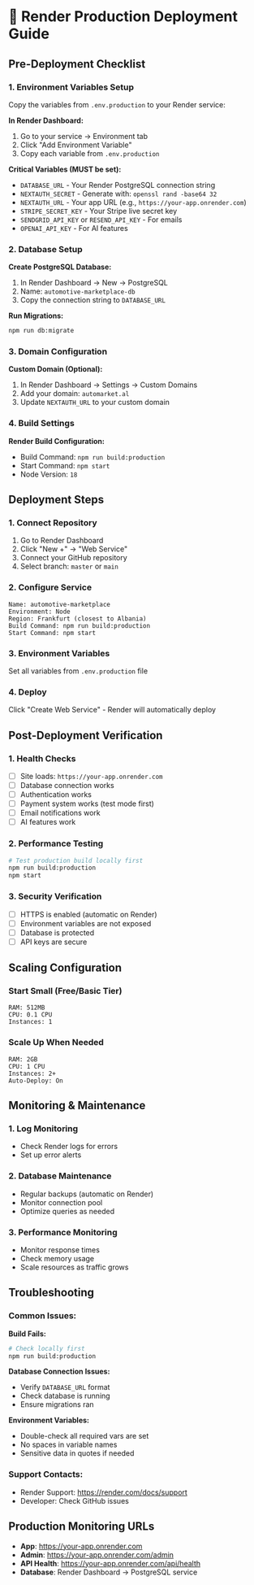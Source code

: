 # 🚀 Render Production Deployment Guide

## Pre-Deployment Checklist

### 1. Environment Variables Setup
Copy the variables from `.env.production` to your Render service:

**In Render Dashboard:**
1. Go to your service → Environment tab
2. Click "Add Environment Variable"
3. Copy each variable from `.env.production`

**Critical Variables (MUST be set):**
- `DATABASE_URL` - Your Render PostgreSQL connection string
- `NEXTAUTH_SECRET` - Generate with: `openssl rand -base64 32`
- `NEXTAUTH_URL` - Your app URL (e.g., `https://your-app.onrender.com`)
- `STRIPE_SECRET_KEY` - Your Stripe live secret key
- `SENDGRID_API_KEY` or `RESEND_API_KEY` - For emails
- `OPENAI_API_KEY` - For AI features

### 2. Database Setup

**Create PostgreSQL Database:**
1. In Render Dashboard → New → PostgreSQL
2. Name: `automotive-marketplace-db`
3. Copy the connection string to `DATABASE_URL`

**Run Migrations:**
```bash
npm run db:migrate
```

### 3. Domain Configuration

**Custom Domain (Optional):**
1. In Render Dashboard → Settings → Custom Domains
2. Add your domain: `automarket.al`
3. Update `NEXTAUTH_URL` to your custom domain

### 4. Build Settings

**Render Build Configuration:**
- Build Command: `npm run build:production`
- Start Command: `npm start`
- Node Version: `18`

## Deployment Steps

### 1. Connect Repository
1. Go to Render Dashboard
2. Click "New +" → "Web Service"
3. Connect your GitHub repository
4. Select branch: `master` or `main`

### 2. Configure Service
```
Name: automotive-marketplace
Environment: Node
Region: Frankfurt (closest to Albania)
Build Command: npm run build:production
Start Command: npm start
```

### 3. Environment Variables
Set all variables from `.env.production` file

### 4. Deploy
Click "Create Web Service" - Render will automatically deploy

## Post-Deployment Verification

### 1. Health Checks
- [ ] Site loads: `https://your-app.onrender.com`
- [ ] Database connection works
- [ ] Authentication works
- [ ] Payment system works (test mode first)
- [ ] Email notifications work
- [ ] AI features work

### 2. Performance Testing
```bash
# Test production build locally first
npm run build:production
npm start
```

### 3. Security Verification
- [ ] HTTPS is enabled (automatic on Render)
- [ ] Environment variables are not exposed
- [ ] Database is protected
- [ ] API keys are secure

## Scaling Configuration

### Start Small (Free/Basic Tier)
```
RAM: 512MB
CPU: 0.1 CPU
Instances: 1
```

### Scale Up When Needed
```
RAM: 2GB
CPU: 1 CPU
Instances: 2+
Auto-Deploy: On
```

## Monitoring & Maintenance

### 1. Log Monitoring
- Check Render logs for errors
- Set up error alerts

### 2. Database Maintenance
- Regular backups (automatic on Render)
- Monitor connection pool
- Optimize queries as needed

### 3. Performance Monitoring
- Monitor response times
- Check memory usage
- Scale resources as traffic grows

## Troubleshooting

### Common Issues:

**Build Fails:**
```bash
# Check locally first
npm run build:production
```

**Database Connection Issues:**
- Verify `DATABASE_URL` format
- Check database is running
- Ensure migrations ran

**Environment Variables:**
- Double-check all required vars are set
- No spaces in variable names
- Sensitive data in quotes if needed

### Support Contacts:
- Render Support: https://render.com/docs/support
- Developer: Check GitHub issues

## Production Monitoring URLs
- **App**: https://your-app.onrender.com
- **Admin**: https://your-app.onrender.com/admin
- **API Health**: https://your-app.onrender.com/api/health
- **Database**: Render Dashboard → PostgreSQL service
